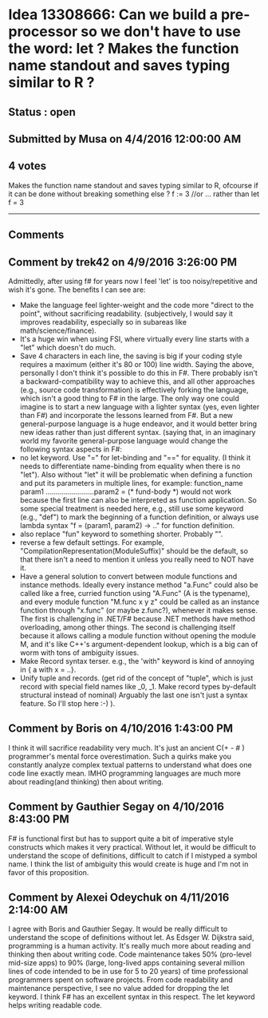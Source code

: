 # Idea 13308666: Can we build a pre-processor so we don't have to use the word: let ? Makes the function name standout and saves typing similar to R ? #

## Status : open

## Submitted by Musa on 4/4/2016 12:00:00 AM

## 4 votes

Makes the function name standout and saves typing similar to R, ofcourse if it can be done without breaking something else ?
f := 3 //or ... rather than
let f = 3


------------------------
## Comments


## Comment by trek42 on 4/9/2016 3:26:00 PM
Admittedly, after using f# for years now I feel 'let' is too noisy/repetitive and wish it's gone. The benefits I can see are:
* Make the language feel lighter-weight and the code more "direct to the point", without sacrificing readability. (subjectively, I would say it improves readability, especially so in subareas like math/science/finance).
* It's a huge win when using FSI, where virtually every line starts with a "let" which doesn't do much.
* Save 4 characters in each line, the saving is big if your coding style requires a maximum (either it's 80 or 100) line width.
Saying the above, personally I don't think it's possible to do this in F#. There probably isn't a backward-compatibility way to achieve this, and all other approaches (e.g., source code transformation) is effectively forking the language, which isn't a good thing to F# in the large.
The only way one could imagine is to start a new language with a lighter syntax (yes, even lighter than F#) and incorporate the lessons learned from F#. But a new general-purpose language is a huge endeavor, and it would better bring new ideas rather than just different syntax.
(saying that, in an imaginary world my favorite general-purpose language would change the following syntax aspects in F#:
* no let keyword. Use "=" for let-binding and "==" for equality. (I think it needs to differentiate name-binding from equality when there is no "let"). Also without "let" it will be problematic when defining a function and put its parameters in multiple lines, for example:
function_name param1
........................param2 = (* fund-body *)
would not work because the first line can also be interpreted as function application. So some special treatment is needed here, e.g., still use some keyword (e.g., "def") to mark the beginning of a function definition, or always use lambda syntax "f = \(param1, param2) -> .." for function definition.
* also replace "fun" keyword to something shorter. Probably "\".
* reverse a few default settings. For example, "CompilationRepresentation(ModuleSuffix)" should be the default, so that there isn't a need to mention it unless you really need to NOT have it.
* Have a general solution to convert between module functions and instance methods. Ideally every instance method "a.Func" could also be called like a free, curried function using "A.Func" (A is the typename), and every module function "M.func x y z" could be called as an instance function through "x.func" (or maybe z.func?), whenever it makes sense. The first is challenging in .NET/F# because .NET methods have method overloading, among other things. The second is challenging itself because it allows calling a module function without opening the module M, and it's like C++'s argument-dependent lookup, which is a big can of worm with tons of ambiguity issues.
* Make Record syntax terser. e.g., the 'with" keyword is kind of annoying in { a with x = ..}.
* Unify tuple and records. (get rid of the concept of "tuple", which is just record with special field names like _0, _1. Make record types by-default structural instead of nominal)
Arguably the last one isn't just a syntax feature. So I'll stop here :-) ).


## Comment by Boris on 4/10/2016 1:43:00 PM
I think it will sacrifice readability very much.
It's just an ancient C(+ - # ) programmer's mental force overestimation.
Such a quirks make you constantly analyze complex textual patterns to understand what does
one code line exactly mean.
IMHO programming languages are much more about reading(and thinking) then about writing.


## Comment by Gauthier Segay on 4/10/2016 8:43:00 PM
F# is functional first but has to support quite a bit of imperative style constructs which makes it very practical.
Without let, it would be difficult to understand the scope of definitions, difficult to catch if I mistyped a symbol name.
I think the list of ambiguity this would create is huge and I'm not in favor of this proposition.


## Comment by Alexei Odeychuk on 4/11/2016 2:14:00 AM
I agree with Boris and Gauthier Segay.
It would be really difficult to understand the scope of definitions without let.
As Edsger W. Dijkstra said, programming is a human activity. It's really much more about reading and thinking then about writing code. Code maintenance takes 50% (pro-level mid-size apps) to 90% (large, long-lived apps containing several million lines of code intended to be in use for 5 to 20 years) of time professional programmers spent on software projects.
From code readability and maintenance perspective, I see no value added for dropping the let keyword. I think F# has an excellent syntax in this respect. The let keyword helps writing readable code.

